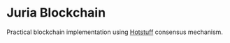 # Juria Blockchain

Practical blockchain implementation using [Hotstuff](https://arxiv.org/abs/1803.05069) consensus mechanism.
